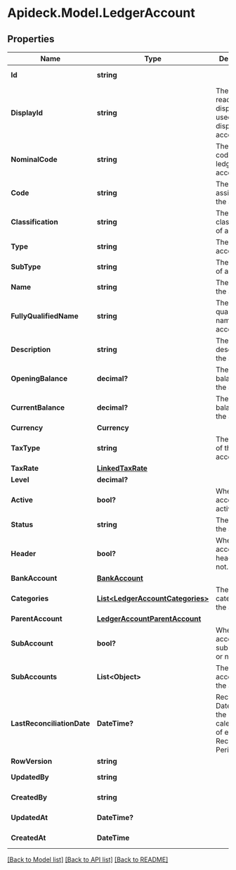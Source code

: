 # Apideck.Model.LedgerAccount

## Properties

Name | Type | Description | Notes
------------ | ------------- | ------------- | -------------
**Id** | **string** |  | [optional] [readonly] 
**DisplayId** | **string** | The human readable display ID used when displaying the account | [optional] 
**NominalCode** | **string** | The nominal code of the ledger account. | [optional] 
**Code** | **string** | The code assigned to the account. | [optional] 
**Classification** | **string** | The classification of account. | [optional] 
**Type** | **string** | The type of account. | [optional] 
**SubType** | **string** | The sub type of account. | [optional] 
**Name** | **string** | The name of the account. | [optional] 
**FullyQualifiedName** | **string** | The fully qualified name of the account. | [optional] 
**Description** | **string** | The description of the account. | [optional] 
**OpeningBalance** | **decimal?** | The opening balance of the account. | [optional] 
**CurrentBalance** | **decimal?** | The current balance of the account. | [optional] 
**Currency** | **Currency** |  | [optional] 
**TaxType** | **string** | The tax type of the account. | [optional] 
**TaxRate** | [**LinkedTaxRate**](LinkedTaxRate.md) |  | [optional] 
**Level** | **decimal?** |  | [optional] 
**Active** | **bool?** | Whether the account is active or not. | [optional] 
**Status** | **string** | The status of the account. | [optional] 
**Header** | **bool?** | Whether the account is a header or not. | [optional] 
**BankAccount** | [**BankAccount**](BankAccount.md) |  | [optional] 
**Categories** | [**List&lt;LedgerAccountCategories&gt;**](LedgerAccountCategories.md) | The categories of the account. | [optional] [readonly] 
**ParentAccount** | [**LedgerAccountParentAccount**](LedgerAccountParentAccount.md) |  | [optional] 
**SubAccount** | **bool?** | Whether the account is a sub account or not. | [optional] 
**SubAccounts** | **List&lt;Object&gt;** | The sub accounts of the account. | [optional] [readonly] 
**LastReconciliationDate** | **DateTime?** | Reconciliation Date means the last calendar day of each Reconciliation Period. | [optional] 
**RowVersion** | **string** |  | [optional] 
**UpdatedBy** | **string** |  | [optional] [readonly] 
**CreatedBy** | **string** |  | [optional] [readonly] 
**UpdatedAt** | **DateTime?** |  | [optional] [readonly] 
**CreatedAt** | **DateTime** |  | [optional] [readonly] 

[[Back to Model list]](../README.md#documentation-for-models) [[Back to API list]](../README.md#documentation-for-api-endpoints) [[Back to README]](../README.md)

